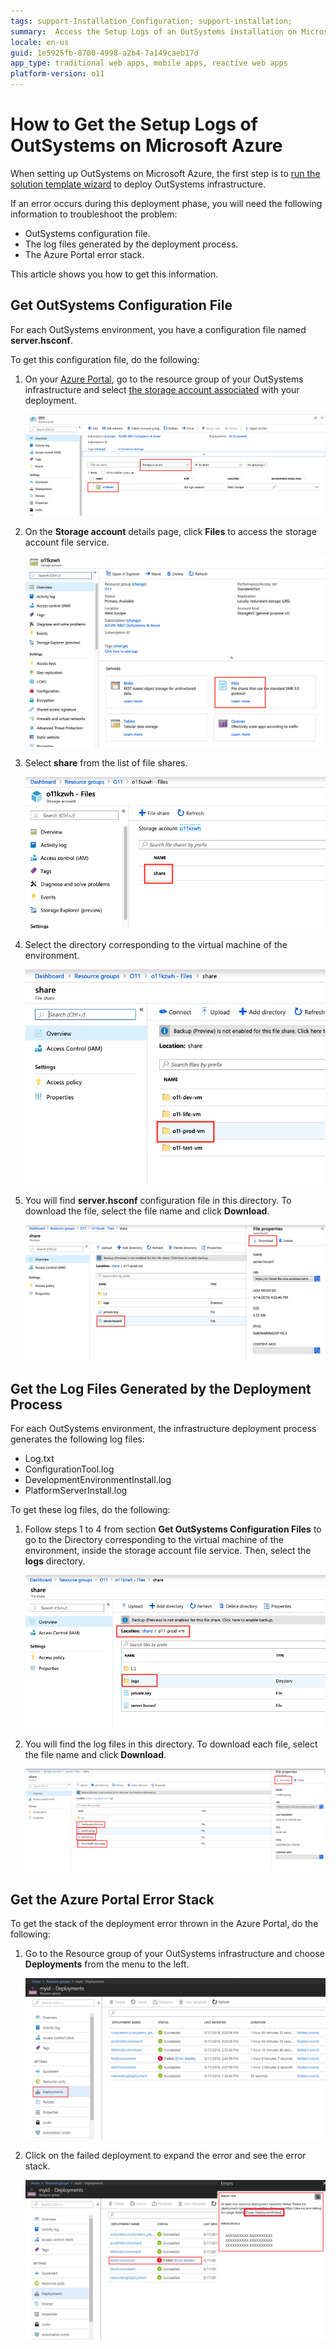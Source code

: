 ```yaml
---
tags: support-Installation_Configuration; support-installation;
summary:  Access the Setup Logs of an OutSystems installation on Microsoft Azure.
locale: en-us
guid: 1e5925fb-8700-4998-a2b4-7a149caeb17d
app_type: traditional web apps, mobile apps, reactive web apps
platform-version: o11
---
```


# How to Get the Setup Logs of OutSystems on Microsoft Azure

When setting up OutSystems on Microsoft Azure, the first step is to [run the solution template wizard](set-up-platform.md#run-the-solution-template-wizard "Set Up OutSystems on Microsoft Azure") to deploy OutSystems infrastructure.

If an error occurs during this deployment phase, you will need the following information to troubleshoot the problem:

* OutSystems configuration file.
* The log files generated by the deployment process.
* The Azure Portal error stack.

This article shows you how to get this information.

## Get OutSystems Configuration File

For each OutSystems environment, you have a configuration file named **server.hsconf**.

To get this configuration file, do the following:

1. On your [Azure Portal](https://portal.azure.com), go to the resource group of your OutSystems infrastructure and select [the storage account associated](quick-reference.md#storage-accounts "Quick Reference for OutSystems on Microsoft Azure") with your deployment.

    ![Resource overview](images/Logs-Azure-1.png)

1. On the **Storage account** details page, click **Files** to access the storage account file service.

    ![Files](images/Logs-Azure-2.png)  

1. Select **share** from the list of file shares.

    ![Share](images/Logs-Azure-3.png)  

1. Select the directory corresponding to the virtual machine of the environment.

    ![Directory in File service](images/Logs-Azure-4.png)  

1. You will find **server.hsconf** configuration file in this directory. To download the file, select the file name and click **Download**.

    ![Accessing server.hsconf](images/Logs-Azure-8.png)

## Get the Log Files Generated by the Deployment Process

For each OutSystems environment, the infrastructure deployment process generates the following log files:

* Log.txt
* ConfigurationTool.log
* DevelopmentEnvironmentInstall.log
* PlatformServerInstall.log

To get these log files, do the following:

1. Follow steps 1 to 4 from section  **Get OutSystems Configuration Files** to go to the Directory corresponding to the virtual machine of the environment, inside the storage account file service. Then, select the **logs** directory.

    ![Logs in File service](images/Logs-Azure-9.png)  

1. You will find the log files in this directory. To download each file, select the file name and click **Download**.

    ![Downloading the logs](images/Logs-Azure-6.png)

## Get the Azure Portal Error Stack

To get the stack of the deployment error thrown in the Azure Portal, do the following:

1. Go to the Resource group of your OutSystems infrastructure and choose **Deployments** from the menu to the left.

    ![Deployments section](images/Logs-Azure-7.png)

1. Click on the failed deployment to expand the error and see the error stack.

    ![Error details](images/Logs-Azure-10.png)

